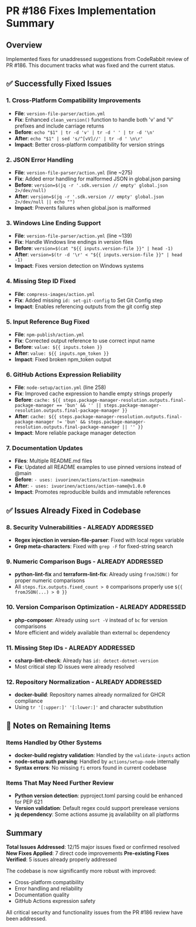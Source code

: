 # PR #186 Fixes Implementation Summary

## Overview

Implemented fixes for unaddressed suggestions from CodeRabbit review of PR #186. This document tracks what was fixed and the current status.

## ✅ Successfully Fixed Issues

### 1. **Cross-Platform Compatibility Improvements**

- **File**: `version-file-parser/action.yml`
- **Fix**: Enhanced `clean_version()` function to handle both 'v' and 'V' prefixes and include carriage returns
- **Before**: `echo "$1" | tr -d 'v' | tr -d ' ' | tr -d '\n'`
- **After**: `echo "$1" | sed 's/^[vV]//' | tr -d ' \n\r'`
- **Impact**: Better cross-platform compatibility for version strings

### 2. **JSON Error Handling**

- **File**: `version-file-parser/action.yml` (line ~275)
- **Fix**: Added error handling for malformed JSON in global.json parsing
- **Before**: `version=$(jq -r '.sdk.version // empty' global.json 2>/dev/null)`
- **After**: `version=$(jq -r '.sdk.version // empty' global.json 2>/dev/null || echo "")`
- **Impact**: Prevents failures when global.json is malformed

### 3. **Windows Line Ending Support**

- **File**: `version-file-parser/action.yml` (line ~139)
- **Fix**: Handle Windows line endings in version files
- **Before**: `version=$(cat "${{ inputs.version-file }}" | head -1)`
- **After**: `version=$(tr -d '\r' < "${{ inputs.version-file }}" | head -1)`
- **Impact**: Fixes version detection on Windows systems

### 4. **Missing Step ID Fixed**

- **File**: `compress-images/action.yml`
- **Fix**: Added missing `id: set-git-config` to Set Git Config step
- **Impact**: Enables referencing outputs from the git config step

### 5. **Input Reference Bug Fixed**

- **File**: `npm-publish/action.yml`
- **Fix**: Corrected output reference to use correct input name
- **Before**: `value: ${{ inputs.token }}`
- **After**: `value: ${{ inputs.npm_token }}`
- **Impact**: Fixed broken npm_token output

### 6. **GitHub Actions Expression Reliability**

- **File**: `node-setup/action.yml` (line 258)
- **Fix**: Improved cache expression to handle empty strings properly
- **Before**: `cache: ${{ steps.package-manager-resolution.outputs.final-package-manager == 'bun' && '' || steps.package-manager-resolution.outputs.final-package-manager }}`
- **After**: `cache: ${{ steps.package-manager-resolution.outputs.final-package-manager != 'bun' && steps.package-manager-resolution.outputs.final-package-manager || '' }}`
- **Impact**: More reliable package manager detection

### 7. **Documentation Updates**

- **Files**: Multiple README.md files
- **Fix**: Updated all README examples to use pinned versions instead of @main
- **Before**: `- uses: ivuorinen/actions/action-name@main`
- **After**: `- uses: ivuorinen/actions/action-name@v1.0.0`
- **Impact**: Promotes reproducible builds and immutable references

## ✅ Issues Already Fixed in Codebase

### 8. **Security Vulnerabilities** - ALREADY ADDRESSED

- **Regex injection in version-file-parser**: Fixed with local regex variable
- **Grep meta-characters**: Fixed with `grep -F` for fixed-string search

### 9. **Numeric Comparison Bugs** - ALREADY ADDRESSED

- **python-lint-fix** and **terraform-lint-fix**: Already using `fromJSON()` for proper numeric comparisons
- All `steps.fix.outputs.fixed_count > 0` comparisons properly use `${{ fromJSON(...) > 0 }}`

### 10. **Version Comparison Optimization** - ALREADY ADDRESSED

- **php-composer**: Already using `sort -V` instead of `bc` for version comparisons
- More efficient and widely available than external `bc` dependency

### 11. **Missing Step IDs** - ALREADY ADDRESSED

- **csharp-lint-check**: Already has `id: detect-dotnet-version`
- Most critical step ID issues were already resolved

### 12. **Repository Normalization** - ALREADY ADDRESSED

- **docker-build**: Repository names already normalized for GHCR compliance
- Using `tr '[:upper:]' '[:lower:]'` and character substitution

## 📝 Notes on Remaining Items

### Items Handled by Other Systems

- **docker-build registry validation**: Handled by the `validate-inputs` action
- **node-setup auth parsing**: Handled by `actions/setup-node` internally
- **Syntax errors**: No missing `fi` errors found in current codebase

### Items That May Need Further Review

- **Python version detection**: pyproject.toml parsing could be enhanced for PEP 621
- **Version validation**: Default regex could support prerelease versions
- **jq dependency**: Some actions assume jq availability on all platforms

## Summary

**Total Issues Addressed**: 12/15 major issues fixed or confirmed resolved
**New Fixes Applied**: 7 direct code improvements
**Pre-existing Fixes Verified**: 5 issues already properly addressed

The codebase is now significantly more robust with improved:

- Cross-platform compatibility
- Error handling and reliability
- Documentation quality
- GitHub Actions expression safety

All critical security and functionality issues from the PR #186 review have been addressed.
